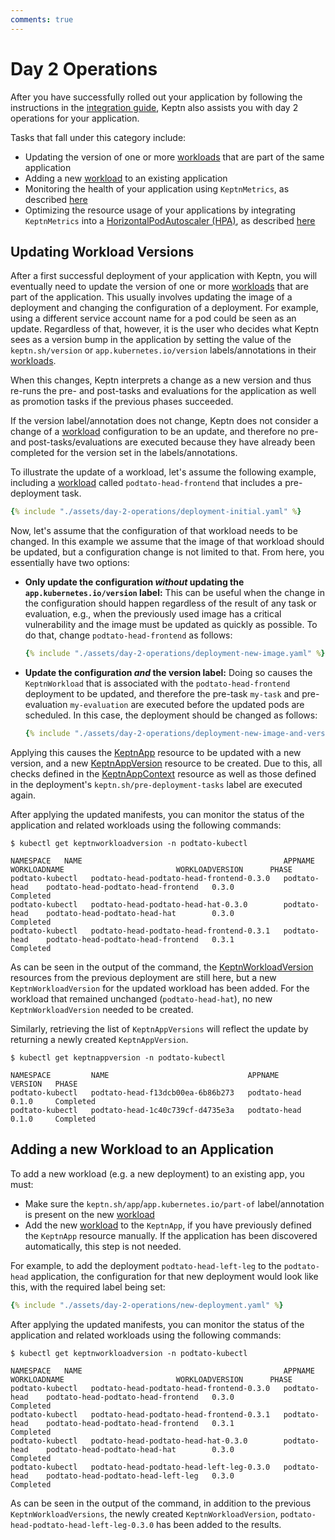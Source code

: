 ```yaml
---
comments: true
---
```


# Day 2 Operations

After you have successfully rolled out your application by following
the instructions in the [integration guide](../guides/integrate.md),
Keptn also assists you with day 2 operations for your application.

Tasks that fall under this category include:

* Updating the version of one or more [workloads](https://kubernetes.io/docs/concepts/workloads/)
  that are part of the same application
* Adding a new [workload](https://kubernetes.io/docs/concepts/workloads/) to an existing application
* Monitoring the health of your application using `KeptnMetrics`, as described [here](../guides/evaluatemetrics.md)
* Optimizing the resource usage of your applications by integrating
  `KeptnMetrics` into a
  [HorizontalPodAutoscaler (HPA)](https://kubernetes.io/docs/tasks/run-application/horizontal-pod-autoscale/),
  as described [here](./hpa.md)

## Updating Workload Versions

After a first successful deployment of your application with Keptn,
you will eventually need to update the version of one or
more [workloads](https://kubernetes.io/docs/concepts/workloads/) that are part of the application.
This usually involves updating the image of a deployment
and changing the configuration of a deployment.
For example, using a different service account name for a pod
could be seen as an update.
Regardless of that, however, it is the user who decides what Keptn
sees as a version bump in the application by setting the value of
the `keptn.sh/version` or `app.kubernetes.io/version` labels/annotations
in their [workloads](https://kubernetes.io/docs/concepts/workloads/).

When this changes, Keptn interprets a change as a new version
and thus re-runs the pre- and post-tasks and evaluations for the application
as well as promotion tasks if the previous phases succeeded.

If the version label/annotation does not change, Keptn does not consider
a change of a [workload](https://kubernetes.io/docs/concepts/workloads/) configuration to be an update,
and therefore no pre- and post-tasks/evaluations are executed because they have already been
completed for the version set in the labels/annotations.

To illustrate the update of a workload,
let's assume the following example, including
a [workload](https://kubernetes.io/docs/concepts/workloads/) called `podtato-head-frontend` that includes a
pre-deployment task.

```yaml
{% include "./assets/day-2-operations/deployment-initial.yaml" %}
```

Now, let's assume that the configuration of that workload
needs to be changed.
In this example we assume that the image of that workload
should be updated, but a configuration change is not limited to that.
From here, you essentially have two options:

* **Only update the configuration *without* updating the `app.kubernetes.io/version`
  label:** This can be useful when the change in the configuration should happen regardless
  of the result of any task or evaluation, e.g., when the previously used image has a critical vulnerability
  and the image must be updated as quickly as possible.
  To do that, change `podtato-head-frontend` as follows:

    ```yaml
    {% include "./assets/day-2-operations/deployment-new-image.yaml" %}
    ```

* **Update the configuration *and* the version label:**
  Doing so causes the `KeptnWorkload` that is associated
  with the `podtato-head-frontend` deployment to be updated,
  and therefore the pre-task `my-task` and pre-evaluation `my-evaluation`
  are executed before the updated pods are scheduled.
  In this case, the deployment should be changed as follows:

    ```yaml
    {% include "./assets/day-2-operations/deployment-new-image-and-version.yaml" %}
    ```

Applying this causes the
[KeptnApp](../reference/crd-reference/app.md)
resource to be updated with a new
version, and a new
[KeptnAppVersion](../reference/api-reference/lifecycle/v1beta1/index.md#keptnappversion)
resource to be created.
Due to this, all checks defined in the
[KeptnAppContext](../reference/api-reference/lifecycle/v1beta1/index.md#keptnappcontext)
resource
as well as those defined in the deployment's `keptn.sh/pre-deployment-tasks`
label are executed again.

After applying the updated manifests, you can monitor the status
of the application and related workloads using the following commands:

```shell
$ kubectl get keptnworkloadversion -n podtato-kubectl

NAMESPACE   NAME                                             APPNAME         WORKLOADNAME                         WORKLOADVERSION      PHASE
podtato-kubectl   podtato-head-podtato-head-frontend-0.3.0   podtato-head    podtato-head-podtato-head-frontend   0.3.0                Completed
podtato-kubectl   podtato-head-podtato-head-hat-0.3.0        podtato-head    podtato-head-podtato-head-hat        0.3.0                Completed
podtato-kubectl   podtato-head-podtato-head-frontend-0.3.1   podtato-head    podtato-head-podtato-head-frontend   0.3.1                Completed
```

As can be seen in the output of the command, the
[KeptnWorkloadVersion](../reference/api-reference/lifecycle/v1beta1/index.md#keptnworkloadversion)
resources from the previous deployment
are still here, but a new `KeptnWorkloadVersion` for the updated workload
has been added.
For the workload that
remained unchanged (`podtato-head-hat`), no new `KeptnWorkloadVersion` needed to be created.

Similarly, retrieving the list of `KeptnAppVersions` will reflect the update by
returning a newly created `KeptnAppVersion`.

```shell
$ kubectl get keptnappversion -n podtato-kubectl

NAMESPACE         NAME                               APPNAME        VERSION   PHASE
podtato-kubectl   podtato-head-f13dcb00ea-6b86b273   podtato-head   0.1.0     Completed
podtato-kubectl   podtato-head-1c40c739cf-d4735e3a   podtato-head   0.1.0     Completed
```

## Adding a new Workload to an Application

To add a new workload (e.g. a new deployment) to an existing app,
you must:

* Make sure the
  `keptn.sh/app`/`app.kubernetes.io/part-of` label/annotation is present
  on the new [workload](https://kubernetes.io/docs/concepts/workloads/)
* Add the new [workload](https://kubernetes.io/docs/concepts/workloads/) to the `KeptnApp`,
  if you have previously defined the `KeptnApp` resource manually.
  If the application has been discovered automatically, this step is not needed.

For example, to add the deployment `podtato-head-left-leg` to the
`podtato-head` application, the configuration for that new deployment
would look like this, with the required label being set:

```yaml
{% include "./assets/day-2-operations/new-deployment.yaml" %}
```

After applying the updated manifests, you can monitor the status
of the application and related workloads using the following commands:

```shell
$ kubectl get keptnworkloadversion -n podtato-kubectl

NAMESPACE   NAME                                             APPNAME         WORKLOADNAME                         WORKLOADVERSION      PHASE
podtato-kubectl   podtato-head-podtato-head-frontend-0.3.0   podtato-head    podtato-head-podtato-head-frontend   0.3.0                Completed
podtato-kubectl   podtato-head-podtato-head-frontend-0.3.1   podtato-head    podtato-head-podtato-head-frontend   0.3.1                Completed
podtato-kubectl   podtato-head-podtato-head-hat-0.3.0        podtato-head    podtato-head-podtato-head-hat        0.3.0                Completed
podtato-kubectl   podtato-head-podtato-head-left-leg-0.3.0   podtato-head    podtato-head-podtato-head-left-leg   0.3.0                Completed
```

As can be seen in the output of the command, in addition
to the previous `KeptnWorkloadVersions`, the newly created
`KeptnWorkloadVersion`, `podtato-head-podtato-head-left-leg-0.3.0` has been added
to the results.
